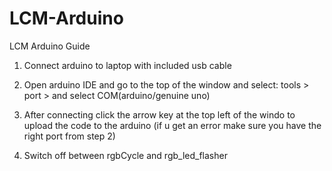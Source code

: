 # LCM-Arduino
LCM Arduino Guide

1. Connect arduino to laptop with included usb cable

2. Open arduino IDE and go to the top of the window and select: tools > port > and select COM<number>(arduino/genuine uno)
  
3. After connecting click the arrow key at the top left of the windo to upload the code to the arduino (if u get an error make sure you have the right port from step 2)

4. Switch off between rgbCycle and rgb_led_flasher
